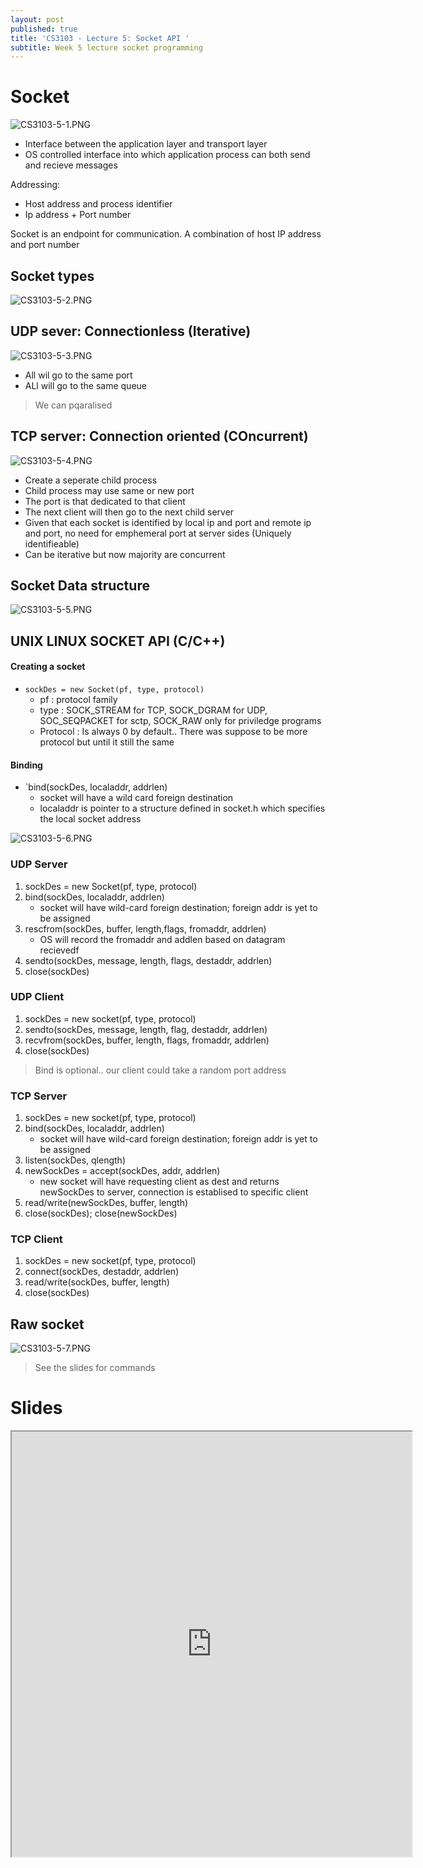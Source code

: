 ```yaml
---
layout: post
published: true
title: 'CS3103 - Lecture 5: Socket API '
subtitle: Week 5 lecture socket programming
---
```

# Socket

![CS3103-5-1.PNG]({{site.baseurl}}/img/CS3103-5-1.PNG)

- Interface between the application layer and transport layer
- OS controlled interface into which application process can both send and recieve messages

Addressing: 
- Host address and process identifier
- Ip address + Port number


Socket is an endpoint for communication. A combination of host IP address and port number

## Socket types
![CS3103-5-2.PNG]({{site.baseurl}}/img/CS3103-5-2.PNG)

## UDP sever: Connectionless (Iterative)
![CS3103-5-3.PNG]({{site.baseurl}}/img/CS3103-5-3.PNG)

- All wil go to the same port
- ALl will go to the same queue

> We can pqaralised

## TCP server: Connection oriented (COncurrent)

![CS3103-5-4.PNG]({{site.baseurl}}/img/CS3103-5-4.PNG)


- Create a seperate child process
- Child process may use same or new port
- The port is that dedicated to that client
- The next client will then go to the next child server
- Given that each socket is identified by local ip and port and remote ip and port, no need for emphemeral port at server sides (Uniquely identifieable) 
- Can be iterative but now majority are concurrent

## Socket Data structure
![CS3103-5-5.PNG]({{site.baseurl}}/img/CS3103-5-5.PNG)

## UNIX LINUX SOCKET API (C/C++)

#### Creating a socket
- `sockDes = new Socket(pf, type, protocol)`
	- pf : protocol family
    - type : SOCK_STREAM for TCP, SOCK_DGRAM for UDP, SOC_SEQPACKET for sctp, SOCK_RAW only for priviledge programs
    - Protocol : Is always 0 by default.. There was suppose to be more protocol but until it still the same
    
    

#### Binding
- `bind(sockDes, localaddr, addrlen)
	- socket will have a wild card foreign destination
    - localaddr is pointer to a structure defined in socket.h which specifies the local socket address 
    
![CS3103-5-6.PNG]({{site.baseurl}}/img/CS3103-5-6.PNG)

### UDP Server
1. sockDes = new Socket(pf, type, protocol)
2. bind(sockDes, localaddr, addrlen)
	- socket will have wild-card foreign destination; foreign addr is yet to be assigned
3. rescfrom(sockDes, buffer, length,flags, fromaddr, addrlen)
	- OS will record the fromaddr and addlen based on datagram recievedf
4. sendto(sockDes, message, length, flags, destaddr, addrlen)
5. close(sockDes)


### UDP Client
1. sockDes = new socket(pf, type, protocol)
2. sendto(sockDes, message, length, flag, destaddr, addrlen)
3. recvfrom(sockDes, buffer, length, flags, fromaddr, addrlen)
4. close(sockDes)

> Bind is optional.. our client could take a random port address


### TCP Server
1. sockDes = new socket(pf, type, protocol)
2. bind(sockDes, localaddr, addrlen)
	- socket will have wild-card foreign destination; foreign addr is yet to be assigned
3. listen(sockDes, qlength)
4. newSockDes = accept(sockDes, addr, addrlen)
	- new socket will have requesting client as dest and returns newSockDes to server, connection is establised to specific client
5. read/write(newSockDes, buffer, length)
6. close(sockDes); close(newSockDes)

### TCP Client
1. sockDes = new socket(pf, type, protocol)
2. connect(sockDes, destaddr, addrlen)
3. read/write(sockDes, buffer, length)
4. close(sockDes)


## Raw socket
![CS3103-5-7.PNG]({{site.baseurl}}/img/CS3103-5-7.PNG)



> See the slides for commands

# Slides
<iframe src="https://drive.google.com/file/d/1uVa8AoDjED1tb3r9yGctDhMPH-W7nUtJ/preview" width="640" height="680"></iframe>

